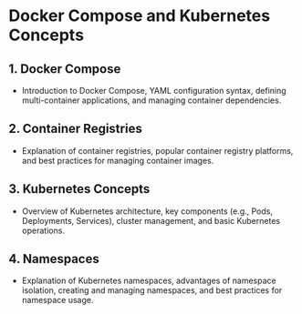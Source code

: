 # Docker Compose and Kubernetes Concepts

## 1. Docker Compose
- Introduction to Docker Compose, YAML configuration syntax, defining multi-container applications, and managing container dependencies.

## 2. Container Registries
- Explanation of container registries, popular container registry platforms, and best practices for managing container images.

## 3. Kubernetes Concepts
- Overview of Kubernetes architecture, key components (e.g., Pods, Deployments, Services), cluster management, and basic Kubernetes operations.

## 4. Namespaces
-  Explanation of Kubernetes namespaces, advantages of namespace isolation, creating and managing namespaces, and best practices for namespace usage.
